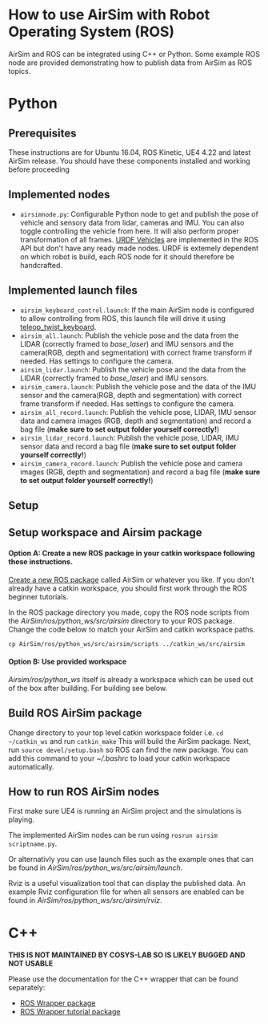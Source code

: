 # How to use AirSim with Robot Operating System (ROS)

AirSim and ROS can be integrated using C++ or Python.  Some example ROS node are provided demonstrating how to publish data from AirSim as ROS topics.

# Python

## Prerequisites

These instructions are for Ubuntu 16.04, ROS Kinetic, UE4 4.22 and latest AirSim release.
You should have these components installed and working before proceeding

## Implemented nodes
- `airsimnode.py`: Configurable Python node to get and publish the pose of vehicle and sensory data from lidar, cameras and IMU. You can also toggle controlling the vehicle from here.
   It will also perform proper transformation of all frames.
[URDF Vehicles](UrdfXml.md) are implemented in the ROS API but don't have any ready made nodes. URDF is extemely dependent on which robot is build, each ROS node for it should therefore be handcrafted.

## Implemented launch files
- `airsim_keyboard_control.launch`: If the main AirSim node is configured to allow controlling from ROS, this launch file will drive it using [teleop_twist_keyboard](http://wiki.ros.org/teleop_twist_keyboard).
- `airsim_all.launch`: Publish the vehicle pose and the data from the LIDAR (correctly framed to _base_laser_) and IMU sensors and the camera(RGB, depth and segmentation) with correct frame transform if needed. Has settings to configure the camera.
- `airsim_lidar.launch`: Publish the vehicle pose and the data from the LIDAR (correctly framed to _base_laser_) and IMU sensors.
- `airsim_camera.launch`: Publish the vehicle pose and the data of the IMU sensor and the camera(RGB, depth and segmentation) with correct frame transform if needed. Has settings to configure the camera.
- `airsim_all_record.launch`: Publish the vehicle pose, LIDAR, IMU sensor data and camera images (RGB, depth and segmentation) and record a bag file (**make sure to set output folder yourself correctly!**)
- `airsim_lidar_record.launch`: Publish the vehicle pose, LIDAR, IMU sensor data and record a bag file (**make sure to set output folder yourself correctly!**)
- `airsim_camera_record.launch`: Publish the vehicle pose and camera images (RGB, depth and segmentation) and record a bag file (**make sure to set output folder yourself correctly!**)

## Setup

## Setup workspace and Airsim package

#### Option A: Create a new ROS package in your catkin workspace following these instructions.  

[Create a new ROS package](http://wiki.ros.org/ROS/Tutorials/CreatingPackage) called AirSim or whatever you like.
If you don't already have a catkin workspace, you should first work through the ROS beginner tutorials.

In the ROS package directory you made, copy the ROS node scripts from the _AirSim/ros/python_ws/src/airsim_ directory to your ROS package. Change the code below to match your AirSim and catkin workspace paths.

```
cp AirSim/ros/python_ws/src/airsim/scripts ../catkin_ws/src/airsim
```

#### Option B: Use provided workspace
_Airsim/ros/python_ws_ itself is already a workspace which can be used out of the box after building. For building see below.

## Build ROS AirSim package

Change directory to your top level catkin workspace folder i.e. ```cd ~/catkin_ws```  and run ```catkin_make```
This will build the AirSim package.  Next, run ```source devel/setup.bash``` so ROS can find the new package.
You can add this command to your _~/.bashrc_ to load your catkin workspace automatically.

## How to run ROS AirSim nodes

First make sure UE4 is running an AirSim project and the simulations is playing.

The implemented AirSim nodes can be run using ```rosrun airsim scriptname.py```.

Or alternativly you can use launch files such as the example ones that can be found in _AirSim/ros/python_ws/src/airsim/launch_.

Rviz is a useful visualization tool that can display the published data. An example Rviz configuration file for when all sensors are enabled can be found in _AirSim/ros/python_ws/src/airsim/rviz_.

# C++ 
**THIS IS NOT MAINTAINED BY COSYS-LAB SO IS LIKELY BUGGED AND NOT USABLE**

Please use the documentation for the C++ wrapper that can be found separately:
- [ROS Wrapper package](../ros/cplusplus_ws/src/airsim_ros_pkgs/README.md)
- [ROS Wrapper tutorial package](../ros/cplusplus_ws/src/airsim_tutorial_pkgs/README.md)
